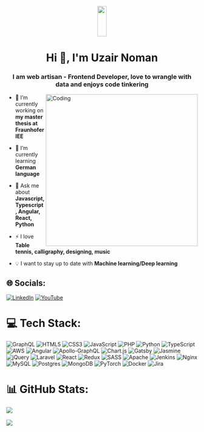 <!--[![MasterHead](https://media.giphy.com/media/3o84slVlVZ1PYqckYE/giphy.gif)]() -->
<p align="center">
<img width="22%" height="80px" src="https://media.giphy.com/media/bcKmIWkUMCjVm/giphy.gif">
</p>



<h1 align="center">Hi 👋, I'm Uzair Noman</h1>
<h3 align="center">I am web artisan - Frontend Developer, love to wrangle with data and enjoys code tinkering</h3>

<img align="right" alt="Coding" width="400" src="https://media.giphy.com/media/qgQUggAC3Pfv687qPC/giphy.gif">



- 🔭 I’m currently working on **my master thesis at Fraunhofer IEE**

- 🌱 I’m currently learning **German language**

- 💬 Ask me about **Javascript, Typescript, Angular, React, Python**

- ⚡ I love **Table tennis, calligraphy, designing, music**

- 💡 I want to stay up to date with **Machine learning/Deep learning**


## 🌐 Socials:
[![LinkedIn](https://img.shields.io/badge/LinkedIn-%230077B5.svg?logo=linkedin&logoColor=white)](https://www.linkedin.com/in/uzairnouman) [![YouTube](https://img.shields.io/badge/YouTube-%23FF0000.svg?logo=YouTube&logoColor=white)](https://www.youtube.com/channel/UC5LqXWc87duWLSm5cEtJ0Sg) 

# 💻 Tech Stack:
![GraphQL](https://img.shields.io/badge/-GraphQL-E10098?style=for-the-badge&logo=graphql&logoColor=white) ![HTML5](https://img.shields.io/badge/html5-%23E34F26.svg?style=for-the-badge&logo=html5&logoColor=white) ![CSS3](https://img.shields.io/badge/css3-%231572B6.svg?style=for-the-badge&logo=css3&logoColor=white) ![JavaScript](https://img.shields.io/badge/javascript-%23323330.svg?style=for-the-badge&logo=javascript&logoColor=%23F7DF1E) ![PHP](https://img.shields.io/badge/php-%23777BB4.svg?style=for-the-badge&logo=php&logoColor=white) ![Python](https://img.shields.io/badge/python-3670A0?style=for-the-badge&logo=python&logoColor=ffdd54) ![TypeScript](https://img.shields.io/badge/typescript-%23007ACC.svg?style=for-the-badge&logo=typescript&logoColor=white) ![AWS](https://img.shields.io/badge/AWS-%23FF9900.svg?style=for-the-badge&logo=amazon-aws&logoColor=white) ![Angular](https://img.shields.io/badge/angular-%23DD0031.svg?style=for-the-badge&logo=angular&logoColor=white) ![Apollo-GraphQL](https://img.shields.io/badge/-ApolloGraphQL-311C87?style=for-the-badge&logo=apollo-graphql) ![Chart.js](https://img.shields.io/badge/chart.js-F5788D.svg?style=for-the-badge&logo=chart.js&logoColor=white) ![Gatsby](https://img.shields.io/badge/Gatsby-%23663399.svg?style=for-the-badge&logo=gatsby&logoColor=white) ![Jasmine](https://img.shields.io/badge/jasmine-%238A4182.svg?style=for-the-badge&logo=jasmine&logoColor=white) ![jQuery](https://img.shields.io/badge/jquery-%230769AD.svg?style=for-the-badge&logo=jquery&logoColor=white) ![Laravel](https://img.shields.io/badge/laravel-%23FF2D20.svg?style=for-the-badge&logo=laravel&logoColor=white) ![React](https://img.shields.io/badge/react-%2320232a.svg?style=for-the-badge&logo=react&logoColor=%2361DAFB) ![Redux](https://img.shields.io/badge/redux-%23593d88.svg?style=for-the-badge&logo=redux&logoColor=white) ![SASS](https://img.shields.io/badge/SASS-hotpink.svg?style=for-the-badge&logo=SASS&logoColor=white) ![Apache](https://img.shields.io/badge/apache-%23D42029.svg?style=for-the-badge&logo=apache&logoColor=white) ![Jenkins](https://img.shields.io/badge/jenkins-%232C5263.svg?style=for-the-badge&logo=jenkins&logoColor=white) ![Nginx](https://img.shields.io/badge/nginx-%23009639.svg?style=for-the-badge&logo=nginx&logoColor=white) ![MySQL](https://img.shields.io/badge/mysql-%2300f.svg?style=for-the-badge&logo=mysql&logoColor=white) ![Postgres](https://img.shields.io/badge/postgres-%23316192.svg?style=for-the-badge&logo=postgresql&logoColor=white) ![MongoDB](https://img.shields.io/badge/MongoDB-%234ea94b.svg?style=for-the-badge&logo=mongodb&logoColor=white) ![PyTorch](https://img.shields.io/badge/PyTorch-%23EE4C2C.svg?style=for-the-badge&logo=PyTorch&logoColor=white) ![Docker](https://img.shields.io/badge/docker-%230db7ed.svg?style=for-the-badge&logo=docker&logoColor=white) ![Jira](https://img.shields.io/badge/jira-%230A0FFF.svg?style=for-the-badge&logo=jira&logoColor=white)
# 📊 GitHub Stats:


![](https://github-readme-stats.vercel.app/api?username=UzairNoman&theme=default&hide_border=false&include_all_commits=true&count_private=true)<br/><br/>
![](https://github-readme-streak-stats.herokuapp.com/?user=UzairNoman&theme=default&hide_border=false)<br/>
<!--
![](https://github-readme-stats.vercel.app/api/top-langs/?username=UzairNoman&theme=default&hide_border=false&include_all_commits=true&count_private=true&layout=compact)
-->


<!--
[![](https://visitcount.itsvg.in/api?id=UzairNoman&label=Profile%20Views&color=0&icon=5&pretty=false)](https://visitcount.itsvg.in)
-->

